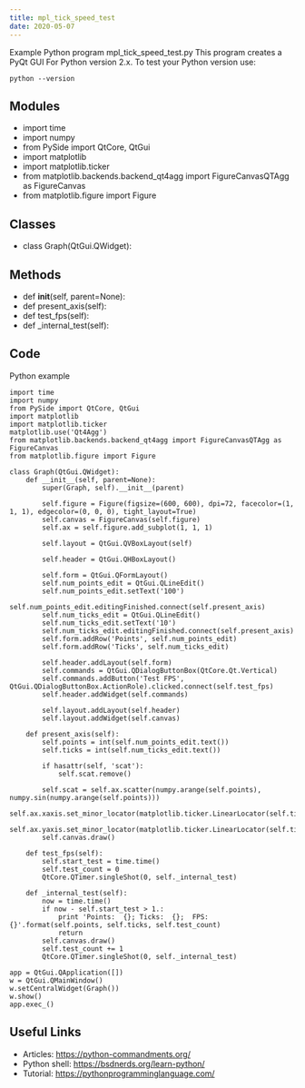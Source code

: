 ```yaml
---
title: mpl_tick_speed_test
date: 2020-05-07
---
```

Example Python program mpl_tick_speed_test.py
This program creates a PyQt GUI
For Python version 2.x.
To test your Python version use:

    python --version

## Modules

* import time
* import numpy
* from PySide import QtCore, QtGui
* import matplotlib
* import matplotlib.ticker
* from matplotlib.backends.backend_qt4agg import FigureCanvasQTAgg as FigureCanvas
* from matplotlib.figure import Figure

## Classes

* class Graph(QtGui.QWidget):

## Methods

* def __init__(self, parent=None):
* def present_axis(self):
* def test_fps(self):
* def _internal_test(self):

## Code

Python example

    import time
    import numpy
    from PySide import QtCore, QtGui
    import matplotlib
    import matplotlib.ticker
    matplotlib.use('Qt4Agg')
    from matplotlib.backends.backend_qt4agg import FigureCanvasQTAgg as FigureCanvas
    from matplotlib.figure import Figure
    
    class Graph(QtGui.QWidget):
        def __init__(self, parent=None):
            super(Graph, self).__init__(parent)
    
            self.figure = Figure(figsize=(600, 600), dpi=72, facecolor=(1, 1, 1), edgecolor=(0, 0, 0), tight_layout=True)
            self.canvas = FigureCanvas(self.figure)
            self.ax = self.figure.add_subplot(1, 1, 1)
    
            self.layout = QtGui.QVBoxLayout(self)
    
            self.header = QtGui.QHBoxLayout()
    
            self.form = QtGui.QFormLayout()
            self.num_points_edit = QtGui.QLineEdit()
            self.num_points_edit.setText('100')
            self.num_points_edit.editingFinished.connect(self.present_axis)
            self.num_ticks_edit = QtGui.QLineEdit()
            self.num_ticks_edit.setText('10')
            self.num_ticks_edit.editingFinished.connect(self.present_axis)
            self.form.addRow('Points', self.num_points_edit)
            self.form.addRow('Ticks', self.num_ticks_edit)
    
            self.header.addLayout(self.form)
            self.commands = QtGui.QDialogButtonBox(QtCore.Qt.Vertical)
            self.commands.addButton('Test FPS', QtGui.QDialogButtonBox.ActionRole).clicked.connect(self.test_fps)
            self.header.addWidget(self.commands)
    
            self.layout.addLayout(self.header)
            self.layout.addWidget(self.canvas)
    
        def present_axis(self):
            self.points = int(self.num_points_edit.text())
            self.ticks = int(self.num_ticks_edit.text())
    
            if hasattr(self, 'scat'):
                self.scat.remove()
    
            self.scat = self.ax.scatter(numpy.arange(self.points), numpy.sin(numpy.arange(self.points)))
            self.ax.xaxis.set_minor_locator(matplotlib.ticker.LinearLocator(self.ticks))
            self.ax.yaxis.set_minor_locator(matplotlib.ticker.LinearLocator(self.ticks))
            self.canvas.draw()
    
        def test_fps(self):
            self.start_test = time.time()
            self.test_count = 0
            QtCore.QTimer.singleShot(0, self._internal_test)
    
        def _internal_test(self):
            now = time.time()
            if now - self.start_test > 1.:
                print 'Points:  {}; Ticks:  {};  FPS:  {}'.format(self.points, self.ticks, self.test_count)
                return
            self.canvas.draw()
            self.test_count += 1
            QtCore.QTimer.singleShot(0, self._internal_test)
    
    app = QtGui.QApplication([])
    w = QtGui.QMainWindow()
    w.setCentralWidget(Graph())
    w.show()
    app.exec_()

## Useful Links

- Articles: https://python-commandments.org/
- Python shell: https://bsdnerds.org/learn-python/
- Tutorial: https://pythonprogramminglanguage.com/
